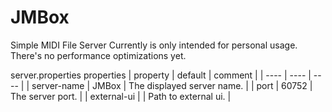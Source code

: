 # JMBox
Simple MIDI File Server
Currently is only intended for personal usage.
There's no performance optimizations yet.

server.properties properties
|  property   | default  | comment |
| ---- | ---- | ---- |
|  server-name  | JMBox | The displayed server name. |
|  port  | 60752 | The server port. |
|  external-ui | | Path to external ui. |
